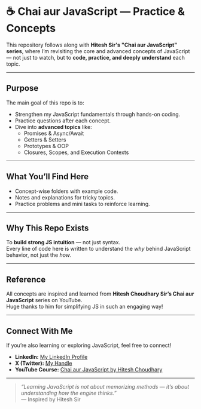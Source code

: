 # ☕ Chai aur JavaScript — Practice & Concepts

This repository follows along with **Hitesh Sir's "Chai aur JavaScript" series**, where I’m revisiting the core and advanced concepts of JavaScript — not just to watch, but to **code, practice, and deeply understand** each topic.  

---

## Purpose  
The main goal of this repo is to:
- Strengthen my JavaScript fundamentals through hands-on coding.  
- Practice questions after each concept.  
- Dive into **advanced topics** like:
  - Promises & Async/Await  
  - Getters & Setters  
  - Prototypes & OOP  
  - Closures, Scopes, and Execution Contexts  

---

## What You’ll Find Here  
- Concept-wise folders with example code.  
- Notes and explanations for tricky topics.  
- Practice problems and mini tasks to reinforce learning.  

---

## Why This Repo Exists  
To **build strong JS intuition** — not just syntax.  
Every line of code here is written to understand the *why* behind JavaScript behavior, not just the *how*.  

---

## Reference  
All concepts are inspired and learned from **Hitesh Choudhary Sir’s Chai aur JavaScript** series on YouTube.  
Huge thanks to him for simplifying JS in such an engaging way! 

---

## Connect With Me  
If you’re also learning or exploring JavaScript, feel free to connect!  

- **LinkedIn:** [My LinkedIn Profile](https://www.linkedin.com/in/guleria-harsh/)  
- **X (Twitter):** [My Handle](https://x.com/harsz_06)  
- **YouTube Course:** [Chai aur JavaScript by Hitesh Choudhary](https://www.youtube.com/playlist?list=PLu71SKxNbfoBuX3f4EOACle2y-tRC5Q37)  

---

> *“Learning JavaScript is not about memorizing methods — it’s about understanding how the engine thinks.”*  
> — Inspired by Hitesh Sir 
